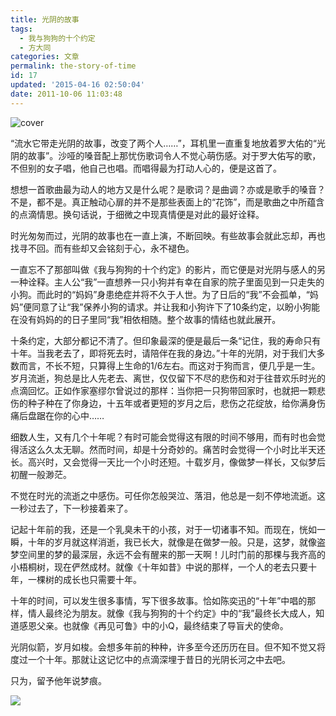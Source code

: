 ```yaml
---
title: 光阴的故事
tags:
  - 我与狗狗的十个约定
  - 方大同
categories: 文章
permalink: the-story-of-time
id: 17
updated: '2015-04-16 02:50:04'
date: 2011-10-06 11:03:48
---
```


![cover](https://cat.yufan.me/cats/062751Yqp.jpg)

“流水它带走光阴的故事，改变了两个人……”，耳机里一直重复地放着罗大佑的“光阴的故事”。沙哑的嗓音配上那忧伤歌词令人不觉心萌伤感。对于罗大佑写的歌，不但别的女子唱，他自己也唱。而唱得最为打动人心的，便是这首了。

想想一首歌曲最为动人的地方又是什么呢？是歌词？是曲调？亦或是歌手的嗓音？不是，都不是。真正触动心扉的并不是那些表面上的“花饰”，而是歌曲之中所蕴含的点滴情思。换句话说，于细微之中现真情便是对此的最好诠释。

<!--more-->

时光匆匆而过，光阴的故事也在一直上演，不断回映。有些故事会就此忘却，再也找寻不回。而有些却又会铭刻于心，永不褪色。

一直忘不了那部叫做《我与狗狗的十个约定》的影片，而它便是对光阴与感人的另一种诠释。主人公“我”一直想养一只小狗并有幸在自家的院子里面见到一只走失的小狗。而此时的“妈妈”身患绝症并将不久于人世。为了日后的“我”不会孤单，“妈妈”便同意了让“我”保养小狗的请求。并让我和小狗许下了10条约定，以盼小狗能在没有妈妈的的日子里同“我”相依相随。整个故事的情结也就此展开。

十条约定，大部分都记不清了。但印象最深的便是最后一条“记住，我的寿命只有十年。当我老去了，即将死去时，请陪伴在我的身边。”十年的光阴，对于我们大多数而言，不长不短，只算得上生命的1/6左右。而这对于狗而言，便几乎是一生。岁月流逝，狗总是比人先老去、离世，仅仅留下不尽的悲伤和对于往昔欢乐时光的点滴回忆。正如作家塞缪尔曾说过的那样：当你把一只狗带回家时，也就把一颗悲伤的种子种在了你身边，十五年或者更短的岁月之后，悲伤之花绽放，给你满身伤痛后盘踞在你的心中……

细数人生，又有几个十年呢？有时可能会觉得这有限的时间不够用，而有时也会觉得活这么久太无聊。然而时间，却是十分奇妙的。痛苦时会觉得一个小时比半天还长。高兴时，又会觉得一天比一个小时还短。十载岁月，像做梦一样长，又似梦后初醒一般渺茫。

不觉在时光的流逝之中感伤。可任你怎般哭泣、落泪，他总是一刻不停地流逝。这一秒过去了，下一秒接着来了。

记起十年前的我，还是一个乳臭未干的小孩，对于一切诸事不知。而现在，恍如一瞬，十年的岁月就这样消逝，我已长大，就像是在做梦一般。只是，这梦，就像盗梦空间里的梦的最深层，永远不会有醒来的那一天啊！儿时门前的那棵与我齐高的小梧桐树，现在俨然成材。就像《十年如昔》中说的那样，一个人的老去只要十年，一棵树的成长也只需要十年。

十年的时间，可以发生很多事情，写下很多故事。恰如陈奕迅的“十年”中唱的那样，情人最终沦为朋友。就像《我与狗狗的十个约定》中的“我”最终长大成人，知道感恩父亲。也就像《再见可鲁》中的小Q，最终结束了导盲犬的使命。

光阴似箭，岁月如梭。会想多年前的种种，许多至今还历历在目。但不知不觉又将度过一个十年。那就让这记忆中的点滴深埋于昔日的光阴长河之中去吧。

只为，留予他年说梦痕。

![](https://cat.yufan.me/cats/062751sgf.jpg)
